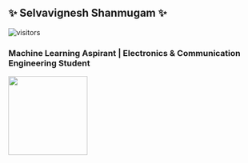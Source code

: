 ## ✨ Selvavignesh Shanmugam ✨

![visitors](https://visitor-badge.glitch.me/badge?page_id=selva-vignesh)
### Machine Learning Aspirant | Electronics & Communication Engineering Student      
<a href="url"><img src="https://images.youracclaim.com/size/340x340/images/6b6169d0-9c67-4550-893d-1a63f18394d7/Machine_Learning_Essentials.png" height="158" width="158" ></a>

<link rel="stylesheet" href="https://cdn.jsdelivr.net/gh/devicons/devicon@v2.10.1/devicon.min.css">

<!-- in your body -->
<i class="devicon-c-plain-wordmark colored"></i>


